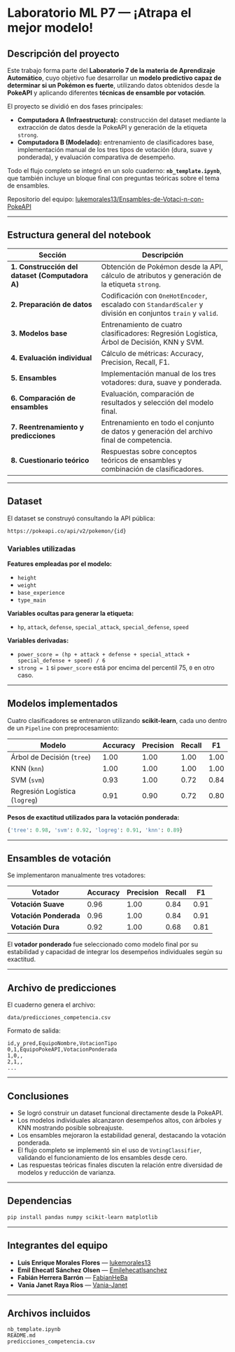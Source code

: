 # Laboratorio ML P7 — ¡Atrapa el mejor modelo!

## Descripción del proyecto

Este trabajo forma parte del **Laboratorio 7 de la materia de Aprendizaje Automático**, cuyo objetivo fue desarrollar un **modelo predictivo capaz de determinar si un Pokémon es fuerte**, utilizando datos obtenidos desde la **PokeAPI** y aplicando diferentes **técnicas de ensamble por votación**.

El proyecto se dividió en dos fases principales:

- **Computadora A (Infraestructura):** construcción del dataset mediante la extracción de datos desde la PokeAPI y generación de la etiqueta `strong`.
- **Computadora B (Modelado):** entrenamiento de clasificadores base, implementación manual de los tres tipos de votación (dura, suave y ponderada), y evaluación comparativa de desempeño.

Todo el flujo completo se integró en un solo cuaderno: **`nb_template.ipynb`**, que también incluye un bloque final con preguntas teóricas sobre el tema de ensambles.

Repositorio del equipo: [lukemorales13/Ensambles-de-Votaci-n-con-PokeAPI](https://github.com/lukemorales13/Ensambles-de-Votaci-n-con-PokeAPI)

---

## Estructura general del notebook

| Sección | Descripción |
|----------|-------------|
| **1. Construcción del dataset (Computadora A)** | Obtención de Pokémon desde la API, cálculo de atributos y generación de la etiqueta `strong`. |
| **2. Preparación de datos** | Codificación con `OneHotEncoder`, escalado con `StandardScaler` y división en conjuntos `train` y `valid`. |
| **3. Modelos base** | Entrenamiento de cuatro clasificadores: Regresión Logística, Árbol de Decisión, KNN y SVM. |
| **4. Evaluación individual** | Cálculo de métricas: Accuracy, Precision, Recall, F1. |
| **5. Ensambles** | Implementación manual de los tres votadores: dura, suave y ponderada. |
| **6. Comparación de ensambles** | Evaluación, comparación de resultados y selección del modelo final. |
| **7. Reentrenamiento y predicciones** | Entrenamiento en todo el conjunto de datos y generación del archivo final de competencia. |
| **8. Cuestionario teórico** | Respuestas sobre conceptos teóricos de ensambles y combinación de clasificadores. |

---

## Dataset

El dataset se construyó consultando la API pública:

```
https://pokeapi.co/api/v2/pokemon/{id}
```

### Variables utilizadas

**Features empleadas por el modelo:**
- `height`
- `weight`
- `base_experience`
- `type_main`

**Variables ocultas para generar la etiqueta:**
- `hp`, `attack`, `defense`, `special_attack`, `special_defense`, `speed`

**Variables derivadas:**
- `power_score = (hp + attack + defense + special_attack + special_defense + speed) / 6`
- `strong = 1` si `power_score` está por encima del percentil 75, `0` en otro caso.

---

## Modelos implementados

Cuatro clasificadores se entrenaron utilizando **scikit-learn**, cada uno dentro de un `Pipeline` con preprocesamiento:

| Modelo | Accuracy | Precision | Recall | F1 |
|---------|-----------|------------|--------|----|
| Árbol de Decisión (`tree`) | 1.00 | 1.00 | 1.00 | 1.00 |
| KNN (`knn`) | 1.00 | 1.00 | 1.00 | 1.00 |
| SVM (`svm`) | 0.93 | 1.00 | 0.72 | 0.84 |
| Regresión Logística (`logreg`) | 0.91 | 0.90 | 0.72 | 0.80 |

**Pesos de exactitud utilizados para la votación ponderada:**

```python
{'tree': 0.98, 'svm': 0.92, 'logreg': 0.91, 'knn': 0.89}
```

---

## Ensambles de votación

Se implementaron manualmente tres votadores:

| Votador | Accuracy | Precision | Recall | F1 |
|----------|-----------|------------|--------|----|
| **Votación Suave** | 0.96 | 1.00 | 0.84 | 0.91 |
| **Votación Ponderada** | 0.96 | 1.00 | 0.84 | 0.91 |
| **Votación Dura** | 0.92 | 1.00 | 0.68 | 0.81 |

El **votador ponderado** fue seleccionado como modelo final por su estabilidad y capacidad de integrar los desempeños individuales según su exactitud.

---

## Archivo de predicciones

El cuaderno genera el archivo:

```
data/predicciones_competencia.csv
```

Formato de salida:

```
id,y_pred,EquipoNombre,VotacionTipo
0,1,EquipoPokeAPI,VotacionPonderada
1,0,,
2,1,,
...
```

---

## Conclusiones

- Se logró construir un dataset funcional directamente desde la PokeAPI.  
- Los modelos individuales alcanzaron desempeños altos, con árboles y KNN mostrando posible sobreajuste.  
- Los ensambles mejoraron la estabilidad general, destacando la votación ponderada.  
- El flujo completo se implementó sin el uso de `VotingClassifier`, validando el funcionamiento de los ensambles desde cero.  
- Las respuestas teóricas finales discuten la relación entre diversidad de modelos y reducción de varianza.

---

## Dependencias

```bash
pip install pandas numpy scikit-learn matplotlib
```

---

## Integrantes del equipo

- **Luis Enrique Morales Flores** — [lukemorales13](https://github.com/lukemorales13)
- **Emil Ehecatl Sánchez Olsen** — [Emilehecatlsanchez](https://github.com/Emilehecatlsanchez)
- **Fabián Herrera Barrón** — [FabianHeBa](https://github.com/FabianHeBa)
- **Vania Janet Raya Ríos** — [Vania-Janet](https://github.com/Vania-Janet)

---

## Archivos incluidos

```
nb_template.ipynb
README.md
predicciones_competencia.csv
```
